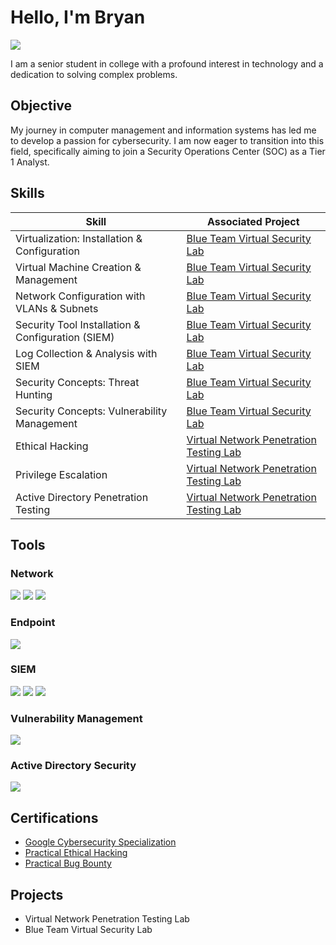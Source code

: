 # Hello, I'm Bryan
<a href="https://www.linkedin.com/in/bryan-vega-714246261/"><img src="https://img.shields.io/badge/-LinkedIn-0072b1?&style=for-the-badge&logo=linkedin&logoColor=white" /></a>


I am a senior student in college with a profound interest in technology and a dedication to solving complex problems.

## Objective


My journey in computer management and information systems has led me to develop a passion for cybersecurity. I am now eager to transition into this field, specifically aiming to join a Security Operations Center (SOC) as a Tier 1 Analyst.

## Skills


| Skill                                         | Associated Project         |
|-----------------------------------------------|----------------------------|
| Virtualization: Installation & Configuration  | <a href="https://facyber.me/tags/home-lab/">Blue Team Virtual Security Lab</a>|
| Virtual Machine Creation & Management         | <a href="https://facyber.me/tags/home-lab/">Blue Team Virtual Security Lab</a>|
| Network Configuration with VLANs & Subnets    | <a href="https://facyber.me/tags/home-lab/">Blue Team Virtual Security Lab</a>|
| Security Tool Installation & Configuration (SIEM)   | <a href="https://facyber.me/tags/home-lab/">Blue Team Virtual Security Lab</a>|
| Log Collection & Analysis with SIEM                  | <a href="https://facyber.me/tags/home-lab/">Blue Team Virtual Security Lab</a>|
| Security Concepts: Threat Hunting | <a href="https://facyber.me/tags/home-lab/">Blue Team Virtual Security Lab</a>|
|Security Concepts: Vulnerability Management|<a href="https://facyber.me/tags/home-lab/">Blue Team Virtual Security Lab</a>|
|Ethical Hacking | <a href="https://github.com/A9u3ybaCyb3r/Virtual-Network-Penetration-Testing-Lab"> Virtual Network Penetration Testing Lab</a> |
|Privilege Escalation | <a href="https://github.com/A9u3ybaCyb3r/Virtual-Network-Penetration-Testing-Lab"> Virtual Network Penetration Testing Lab</a> |
|Active Directory Penetration Testing | <a href="https://github.com/A9u3ybaCyb3r/Virtual-Network-Penetration-Testing-Lab"> Virtual Network Penetration Testing Lab</a> |

## Tools


### Network
<div>
    <img src="https://img.shields.io/badge/-Wireshark-1679A7?&style=for-the-badge&logo=Wireshark&logoColor=white" />
    <img src="https://img.shields.io/badge/-pfSense-009639?&style=for-the-badge&logo=pfSense&logoColor=white" />
    <img src="https://img.shields.io/badge/-Snort-FF0000?&style=for-the-badge&logo=Snort&logoColor=white" />
</div>

### Endpoint
<div>
    <img src="https://img.shields.io/badge/-LimaCharlie-FFB100?&style=for-the-badge&logo=LimaCharlie&logoColor=white" />
</div>

### SIEM
<div>
    <img src="https://img.shields.io/badge/-Microsoft_Sentinel-0078D4?&style=for-the-badge&logo=Microsoft&logoColor=white" />
    <img src="https://img.shields.io/badge/-Splunk-000000?&style=for-the-badge&logo=Splunk&logoColor=white" />
    <img src="https://img.shields.io/badge/-Elastic-005571?&style=for-the-badge&logo=Elastic&logoColor=white" />
</div>

### Vulnerability Management
<div>
    <img src="https://img.shields.io/badge/-Nessus-007FA3?&style=for-the-badge&logo=Tenable&logoColor=white" />
</div>

### Active Directory Security
<div>
    <img src="https://img.shields.io/badge/-BloodHound%20CE-FF0000?&style=for-the-badge&logo=BloodHound&logoColor=white" />
</div>

## Certifications
- <a href="https://facyber.me/tags/home-lab/">Google Cybersecurity Specialization</a>
- <a href="https://facyber.me/tags/home-lab/">Practical Ethical Hacking</a>
- <a href="https://facyber.me/tags/home-lab/">Practical Bug Bounty</a>

## Projects
- Virtual Network Penetration Testing Lab
- Blue Team Virtual Security Lab
